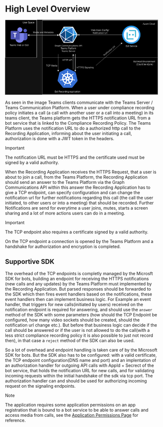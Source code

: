 # High Level Overview

![Image 1,](../images/Overview.png)

As seen in the image Teams clients communicate with the Teams Server / Teams Communication Platform. When a user under compliance recording policy initiates a call (a call with another user or a call into a meeting) in its teams client, the Teams platform gets the HTTPS notification URL from a bot service that is linked to the Compliance Recording Policy. The Teams Platform uses the notification URL to do a authorized http call to the Recording Application, informing about the user initiating a call, authorization is done with a JWT token in the headers.

> [!IMPORTANT]
> The notification URL must be HTTPS and the certificate used must be signed by a valid authority.

When the Recording Application receives the HTTPS Request, that a user is about to join a call, from the Teams Platform, the Recording Application should send an answer to the Teams Platform via the Graph Communications API within this answer the Recording Application has to give a TCP endpoint, can specify configuration and can change the notification url for further notifications regarding this call (the call the user initiated, to other users or into a meeting) that should be recorded. Further Notifications are send for everytime a user joins, mutes, starts a screen sharing and a lot of more actions users can do in a meeting.

> [!IMPORTANT]  
> The TCP endpoint also requires a certificate signed by a valid authority.

On the TCP endpoint a connection is opened by the Teams Platform and a handshake for authorization and encryption is completed.

## Supportive SDK

The overhead of the TCP endpoints is completly managed by the Microsft SDK for bots, building an endpoint for receiving the HTTPS notifications (new calls and any updates) by the Teams Platform must implemented by the Recording Application. But parsed responses should be forwarded to the SDK which then fires event handlers based on the notifications, these event handlers then can implement business logic. For Example an event handler, that triggers for new calls(initiated by users) received on the notification endpoint is required for answering, and should use the `answer` method of the SDK with some parameters (how should the TCP Endpoint be configured, how many video sockets should be created, should the notification url change etc.). But before that business logic can decide if the call should be answered or if the user is not allowed to do the call(with a less strict compliance recording policy it is also possible to just not record then), in that case a `reject` method of the SDK can also be used.

So a lot of overhead and endpoint handling is taken care of by the Microsoft SDK for bots. But the SDK also has to be configured: with a valid certificate, the TCP endpoint configuration(DNS name and port) and an implentation of an authorization handler for outgoing API calls with AppId + Secrect of the bot service, that holds the notification URL for new calls, and for validating incoming requests within the initial handshake of the sdk via tcp port. The authorization handler can and should be used for authorizing incoming request on the signaling endpoints.

> [!NOTE]
> The application requires some application permissions on an app registration that is bound to a bot service to be able to answer calls and access media from calls, see the [Application Permissions Page](./recording-bot-permission.md) for reference.
